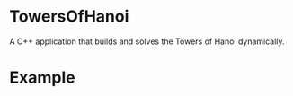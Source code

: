 # TowersOfHanoi
A C++ application that builds and solves the Towers of Hanoi dynamically.

# Example
